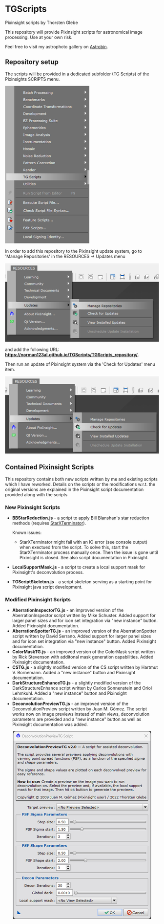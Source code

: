 # TGScripts
Pixinsight scripts by Thorsten Glebe

This repository will provide Pixinsight scripts for astronomical image processing.
Use at your own risk.

Feel free to visit my astrophoto gallery on [Astrobin](https://www.astrobin.com/users/norman123al/). 

## Repository setup
The scripts will be provided in a dedicated subfolder (TG Scripts) of the Pixinsights SCRIPTS menu.

![Pixinsight SCRIPT menu with TG Scripts subfolder](/TGScripts_repository/images/PI_script_menu.png)

In order to add this repository to the Pixinsight update system, go to 'Manage Repositories' in the RESOURCES -> Updates menu

!['Manage Repositories' menu in Pixinsight](/TGScripts_repository/images/PI_resources_repo.png)

and add the following URL: **https://norman123al.github.io/TGScripts/TGScripts_repository/**.

Then run an update of Pixinsight system via the 'Check for Updates' menu item.

!['Check for Updates' menu in Pixinsight](/TGScripts_repository/images/PI_resources_update.png)

## Contained Pixinsight Scripts
This repository contains both new scripts written by me and existing scripts which I have reworked. Details on the scripts or the modifications w.r.t. the original versions are explained in the Pixinsight script documentation provided along with the scripts

### New Pixinsight Scripts
- **BBStarReduction.js** - a script to apply Bill Blanshan's star reduction methods (requires [StarXTerminator](https://www.rc-astro.com/resources/StarXTerminator/)).

  Known issues:
  - StarXTerminator might fail with an IO error (see console output) when exectued from the script. To solve this, start the StarXTerminator process manually once. Then the issue is gone until Pixinsight is closed. See also script documentation in Pixinsight.

- **LocalSupportMask.js** - a script to create a local support mask for Pixinsight's deconvolution process.

- **TGScriptSkeleton.js** - a script skeleton serving as a starting point for Pixinsight java script development.

### Modified Pixinsight Scripts
- **AberrationInspectorTG.js** - an improved version of the AberrationInspector script written by Mike Schuster. Added support for larger panel sizes and for icon set integration via "new instance" button. Added Pixinsight documentation.
- **AberrationSpotterTG.js** - an improved version of the AberrationSpotter script written by David Serrano. Added support for larger panel sizes and for icon set integration via "new instance" button. Added Pixinsight documentation.
- **ColorMaskTG.js** - an improved version of the ColorMask script written by Rick Stevenson with additonal mask generation capabilities. Added Pixinsight documentation.
- **CSTG.js** - a slightly modified version of the CS script written by Hartmut V. Bornemann. Added a "new instance" button and Pixinsight documentation.
- **DarkStructureEnhanceTG.js** - a slightly modified version of the DarkStructureEnhance script written by Carlos Sonnenstein and Oriol Lehmkuhl. Added a "new instance" button and Pixinsight documentation.
- **DeconvolutionPreviewTG.js** - an improved version of the DeconvolutionPreview script written by Juan M. Gómez. The script works now on image previews instead of main views, deconvolution parameters are provided and a "new instance" button as well as Pixinsight documentation was added.
<p align="center">
  <img src="./TGScripts_repository/doc/scripts/DeconvolutionPreviewTG/images/DeconvolutionPreviewTG_main_screen.png" title="DeconvolutionPreviewTG main screen" />
</p>
